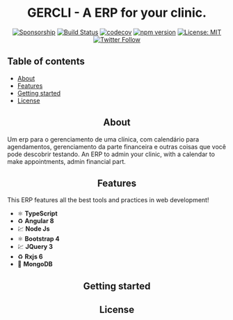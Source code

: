 <h1 align="center">GERCLI - A ERP for your clinic. </h1>

<div align="center">

[![Sponsorship](https://img.shields.io/badge/funding-github-%23EA4AAA)](https://github.com/users/mattlewis92/sponsorship)
[![Build Status](https://travis-ci.org/mattlewis92/angular-calendar.svg?branch=master)](https://travis-ci.org/mattlewis92/angular-calendar)
[![codecov](https://codecov.io/gh/mattlewis92/angular-calendar/branch/master/graph/badge.svg)](https://codecov.io/gh/mattlewis92/angular-calendar)
[![npm version](https://badge.fury.io/js/angular-calendar.svg)](http://badge.fury.io/js/angular-calendar)
[![License: MIT](https://img.shields.io/badge/License-MIT-yellow.svg)](https://opensource.org/licenses/MIT)
[![Twitter Follow](https://img.shields.io/twitter/follow/mattlewis92_.svg)](https://twitter.com/mattlewis92_)

</div>

## Table of contents

- [About](#about)
- [Features](#features)
- [Getting started](#getting-started)
- [License](#license)

<h2 align="center">About</h2>
Um erp para o gerenciamento de uma clínica, com calendário para agendamentos, gerenciamento da parte financeira e outras coisas que você pode descobrir testando.
An ERP to admin your clinic, with a calendar to make appointments, admin financial part.

<h2 align="center">Features</h2>
This ERP features all the best tools and practices in web development!

- ⚛️ **TypeScript** 
- ♻️ **Angular 8**
- 💹 **Node Js**
- ⚛️ **Bootstrap 4**
- 💹 **JQuery 3**
- ♻️ **Rxjs 6**
- 📄 **MongoDB**

<h2 align="center">Getting started</h2>

<h2 align="center">License</h2>

